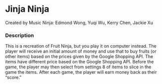 # Jinja Ninja

Created by Music Ninja: Edmond Wong, Yuqi Wu, Kerry Chen, Jackie Xu


### Description

This is a recreation of Fruit Ninja, but you play it on computer instead. The player will receive an initial amount of money and use that to buy fruits (or other items) based on the prices given by the Google Shopping API. The items have different price based on the Google Shopping API.  Before the game, the player may then select from settings 8 of  items to slice in the game the items. After each game, the player will earn money back as their “score.”
